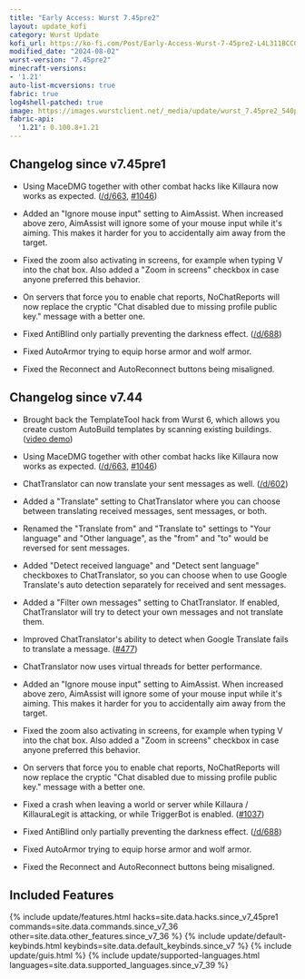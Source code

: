 ```yaml
---
title: "Early Access: Wurst 7.45pre2"
layout: update_kofi
category: Wurst Update
kofi_url: https://ko-fi.com/Post/Early-Access-Wurst-7-45pre2-L4L311BCCG
modified_date: "2024-08-02"
wurst-version: "7.45pre2"
minecraft-versions:
- '1.21'
auto-list-mcversions: true
fabric: true
log4shell-patched: true
image: https://images.wurstclient.net/_media/update/wurst_7.45pre2_540p.webp
fabric-api:
  '1.21': 0.100.8+1.21
---
```

## Changelog since v7.45pre1

- Using MaceDMG together with other combat hacks like Killaura now works as expected. ([/d/663](https://wurstforum.net/d/663), [#1046](https://github.com/Wurst-Imperium/Wurst7/issues/1046))

- Added an "Ignore mouse input" setting to AimAssist. When increased above zero, AimAssist will ignore some of your mouse input while it's aiming. This makes it harder for you to accidentally aim away from the target.

- Fixed the zoom also activating in screens, for example when typing V into the chat box. Also added a "Zoom in screens" checkbox in case anyone preferred this behavior.

- On servers that force you to enable chat reports, NoChatReports will now replace the cryptic "Chat disabled due to missing profile public key." message with a better one.

- Fixed AntiBlind only partially preventing the darkness effect. ([/d/688](https://wurstforum.net/d/688))

- Fixed AutoArmor trying to equip horse armor and wolf armor.

- Fixed the Reconnect and AutoReconnect buttons being misaligned.

## Changelog since v7.44

- Brought back the TemplateTool hack from Wurst 6, which allows you create custom AutoBuild templates by scanning existing buildings. ([video demo](https://youtu.be/xLaTu0wBTdw))

- Using MaceDMG together with other combat hacks like Killaura now works as expected. ([/d/663](https://wurstforum.net/d/663), [#1046](https://github.com/Wurst-Imperium/Wurst7/issues/1046))

- ChatTranslator can now translate your sent messages as well. ([/d/602](https://wurstforum.net/d/602))

- Added a "Translate" setting to ChatTranslator where you can choose between translating received messages, sent messages, or both.

- Renamed the "Translate from" and "Translate to" settings to "Your language" and "Other language", as the "from" and "to" would be reversed for sent messages.

- Added "Detect received language" and "Detect sent language" checkboxes to ChatTranslator, so you can choose when to use Google Translate's auto detection separately for received and sent messages.

- Added a "Filter own messages" setting to ChatTranslator. If enabled, ChatTranslator will try to detect your own messages and not translate them.

- Improved ChatTranslator's ability to detect when Google Translate fails to translate a message. ([#477](https://github.com/Wurst-Imperium/Wurst7/pull/477))

- ChatTranslator now uses virtual threads for better performance.

- Added an "Ignore mouse input" setting to AimAssist. When increased above zero, AimAssist will ignore some of your mouse input while it's aiming. This makes it harder for you to accidentally aim away from the target.

- Fixed the zoom also activating in screens, for example when typing V into the chat box. Also added a "Zoom in screens" checkbox in case anyone preferred this behavior.

- On servers that force you to enable chat reports, NoChatReports will now replace the cryptic "Chat disabled due to missing profile public key." message with a better one.

- Fixed a crash when leaving a world or server while Killaura / KillauraLegit is attacking, or while TriggerBot is enabled. ([#1037](https://github.com/Wurst-Imperium/Wurst7/pull/1037))

- Fixed AntiBlind only partially preventing the darkness effect. ([/d/688](https://wurstforum.net/d/688))

- Fixed AutoArmor trying to equip horse armor and wolf armor.

- Fixed the Reconnect and AutoReconnect buttons being misaligned.

## Included Features

{% include update/features.html hacks=site.data.hacks.since_v7_45pre1 commands=site.data.commands.since_v7_36 other=site.data.other_features.since_v7_36 %}
{% include update/default-keybinds.html keybinds=site.data.default_keybinds.since_v7 %}
{% include update/guis.html %}
{% include update/supported-languages.html languages=site.data.supported_languages.since_v7_39 %}
